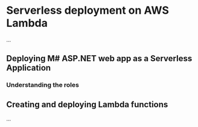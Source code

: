 # Serverless deployment on AWS Lambda
...

## Deploying M# ASP.NET web app as a Serverless Application
### Understanding the roles

## Creating and deploying Lambda functions
...

